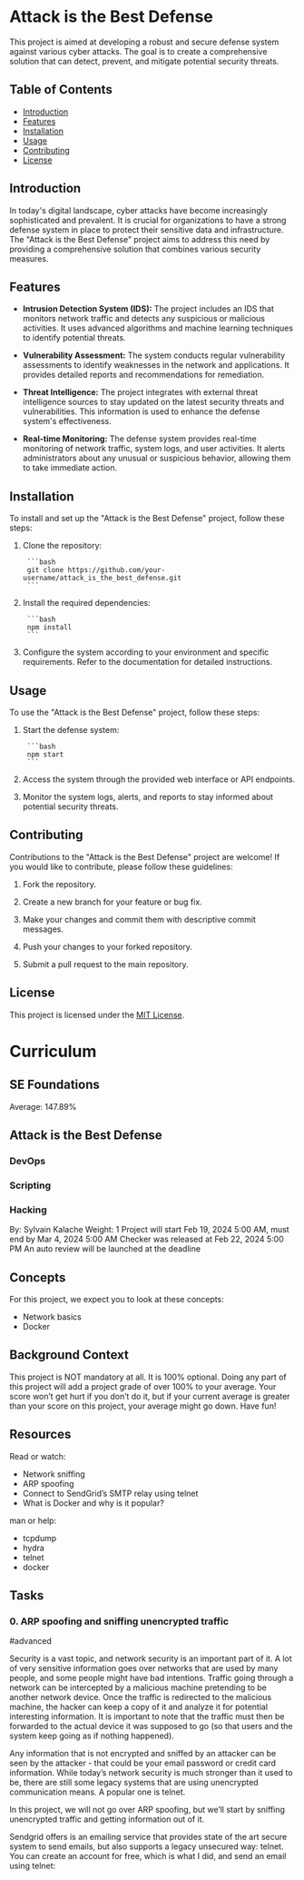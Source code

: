 # Attack is the Best Defense

This project is aimed at developing a robust and secure defense system against various cyber attacks. The goal is to create a comprehensive solution that can detect, prevent, and mitigate potential security threats.

## Table of Contents

- [Introduction](#introduction)
- [Features](#features)
- [Installation](#installation)
- [Usage](#usage)
- [Contributing](#contributing)
- [License](#license)

## Introduction

In today's digital landscape, cyber attacks have become increasingly sophisticated and prevalent. It is crucial for organizations to have a strong defense system in place to protect their sensitive data and infrastructure. The "Attack is the Best Defense" project aims to address this need by providing a comprehensive solution that combines various security measures.

## Features

- **Intrusion Detection System (IDS):** The project includes an IDS that monitors network traffic and detects any suspicious or malicious activities. It uses advanced algorithms and machine learning techniques to identify potential threats.

- **Vulnerability Assessment:** The system conducts regular vulnerability assessments to identify weaknesses in the network and applications. It provides detailed reports and recommendations for remediation.

- **Threat Intelligence:** The project integrates with external threat intelligence sources to stay updated on the latest security threats and vulnerabilities. This information is used to enhance the defense system's effectiveness.

- **Real-time Monitoring:** The defense system provides real-time monitoring of network traffic, system logs, and user activities. It alerts administrators about any unusual or suspicious behavior, allowing them to take immediate action.

## Installation

To install and set up the "Attack is the Best Defense" project, follow these steps:

1. Clone the repository:

        ```bash
        git clone https://github.com/your-username/attack_is_the_best_defense.git
        ```

2. Install the required dependencies:

        ```bash
        npm install
        ```

3. Configure the system according to your environment and specific requirements. Refer to the documentation for detailed instructions.

## Usage

To use the "Attack is the Best Defense" project, follow these steps:

1. Start the defense system:

        ```bash
        npm start
        ```

2. Access the system through the provided web interface or API endpoints.

3. Monitor the system logs, alerts, and reports to stay informed about potential security threats.

## Contributing

Contributions to the "Attack is the Best Defense" project are welcome! If you would like to contribute, please follow these guidelines:

1. Fork the repository.

2. Create a new branch for your feature or bug fix.

3. Make your changes and commit them with descriptive commit messages.

4. Push your changes to your forked repository.

5. Submit a pull request to the main repository.

## License

This project is licensed under the [MIT License](LICENSE).
# Curriculum

## SE Foundations

Average: 147.89%

## Attack is the Best Defense

### DevOps

### Scripting

### Hacking

By: Sylvain Kalache
Weight: 1
Project will start Feb 19, 2024 5:00 AM, must end by Mar 4, 2024 5:00 AM
Checker was released at Feb 22, 2024 5:00 PM
An auto review will be launched at the deadline

## Concepts

For this project, we expect you to look at these concepts:

- Network basics
- Docker

## Background Context

This project is NOT mandatory at all. It is 100% optional. Doing any part of this project will add a project grade of over 100% to your average. Your score won’t get hurt if you don’t do it, but if your current average is greater than your score on this project, your average might go down. Have fun!

## Resources

Read or watch:

- Network sniffing
- ARP spoofing
- Connect to SendGrid’s SMTP relay using telnet
- What is Docker and why is it popular?

man or help:

- tcpdump
- hydra
- telnet
- docker

## Tasks

### 0. ARP spoofing and sniffing unencrypted traffic
#advanced

Security is a vast topic, and network security is an important part of it. A lot of very sensitive information goes over networks that are used by many people, and some people might have bad intentions. Traffic going through a network can be intercepted by a malicious machine pretending to be another network device. Once the traffic is redirected to the malicious machine, the hacker can keep a copy of it and analyze it for potential interesting information. It is important to note that the traffic must then be forwarded to the actual device it was supposed to go (so that users and the system keep going as if nothing happened).

Any information that is not encrypted and sniffed by an attacker can be seen by the attacker - that could be your email password or credit card information. While today’s network security is much stronger than it used to be, there are still some legacy systems that are using unencrypted communication means. A popular one is telnet.

In this project, we will not go over ARP spoofing, but we’ll start by sniffing unencrypted traffic and getting information out of it.

Sendgrid offers is an emailing service that provides state of the art secure system to send emails, but also supports a legacy unsecured way: telnet. You can create an account for free, which is what I did, and send an email using telnet:
